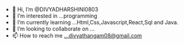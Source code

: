 - 👋 Hi, I’m @DIVYADHARSHINI0803
- 👀 I’m interested in ...programming
- 🌱 I’m currently learning ...Html,Css,Javascript,React,Sql and Java.
- 💞️ I’m looking to collaborate on ...
- 📫 How to reach me ...divyathangam08@gmail.com

<!---
DIVYADHARSHINI0803/DIVYADHARSHINI0803 is a ✨ special ✨ repository because its `README.md` (this file) appears on your GitHub profile.
You can click the Preview link to take a look at your changes.
--->
